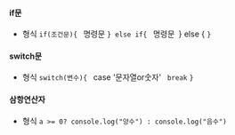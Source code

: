 #### if문
- 형식
`if(조건문){
` 명령문
`} else if{
` 명령문`
`} else {
`}`

#### switch문
- 형식
`switch(변수){
` case '문자열or숫자'
` break`
`}`

#### 삼항연산자
- 형식
`a >= 0? console.log("양수") : console.log("음수")`

